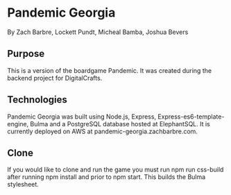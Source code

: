 # Pandemic Georgia

By Zach Barbre, Lockett Pundt, Micheal Bamba, Joshua Bevers

## Purpose

This is a version of the boardgame Pandemic. It was created during the backend project for DigitalCrafts.

## Technologies

Pandemic Georgia was built using Node.js, Express, Express-es6-template-engine, Bulma and a PostgreSQL database hosted at ElephantSQL. It is currently deployed on AWS at pandemic-georgia.zachbarbre.com.

## Clone

If you would like to clone and run the game you must run npm run css-build after running npm install and prior to npm start. This builds the Bulma stylesheet.
